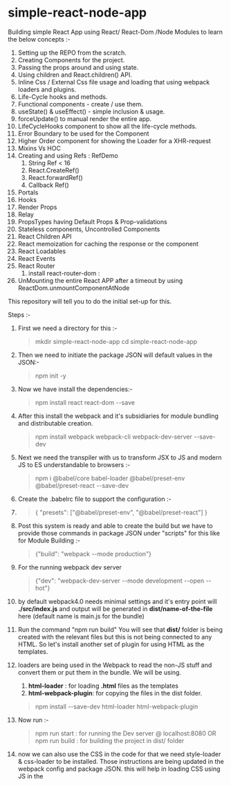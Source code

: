 # simple-react-node-app

Building simple React App using React/ React-Dom /Node Modules to learn the below concepts :-
1. Setting up the REPO from the scratch.
2. Creating Components for the project.
3. Passing the props around and using state.
4. Using children and React.children() API.
5. Inline Css / External Css file usage and loading that using webpack loaders and plugins. 
6. Life-Cycle hooks and methods.
7. Functional components - create / use them.
8. useState() & useEffect() - simple inclusion & usage.
9. forceUpdate() to manual render the entire app.
10. LifeCycleHooks component to show all the life-cycle methods.
11. Error Boundary to be used for the Component
12. Higher Order component for showing the Loader for a XHR-request
13. Mixins Vs HOC
14. Creating and using Refs : RefDemo
    1. String Ref < 16
    2. React.CreateRef()
    3. React.forwardRef()
    4. Callback Ref()
15. Portals 
16. Hooks
17. Render Props
18. Relay
19. PropsTypes having Default Props & Prop-validations
20. Stateless components, Uncontrolled Components
21. React Children API
22. React memoization for caching the response or the component
23. React Loadables
24. React Events
25. React Router
    1.  install react-router-dom :
26. UnMounting the entire React APP after a timeout by using ReactDom.unmountComponentAtNode


This repository will tell you to do the initial set-up for this.

Steps :-

1. First we need a directory for this :-

   > mkdir simple-react-node-app
   > cd simple-react-node-app

2. Then we need to initiate the package JSON will default values in the JSON:-

   > npm init -y

3. Now we have install the dependencies:-

   > npm install react react-dom --save

4. After this install the webpack and it's subsidiaries for module bundling and distributable creation.

   > npm install webpack webpack-cli webpack-dev-server --save-dev

5. Next we need the transpiler with us to transform JSX to JS and modern JS to ES understandable to browsers :-

   > npm i @babel/core babel-loader @babel/preset-env @babel/preset-react --save-dev

6. Create the .babelrc file to support the configuration :- 
7. >{
   "presets": ["@babel/preset-env", "@babel/preset-react"]
   }

8. Post this system is ready and able to create the build but we have to provide those commands in package JSON under "scripts" for this like for Module Building :-

   > {"build": "webpack --mode production"}

9. For the running webpack dev server

   > {"dev": "webpack-dev-server --mode development --open --hot"}

10. by default webpack4.0 needs minimal settings and it's entry point will **./src/index.js** and output will be generated in **dist/name-of-the-file** here (default name is main.js for the bundle) 

11. Run the command "npm run build" You will see that **dist/** folder is being created with the relevant files but this is not being connected to any HTML. So let's install another set of plugin for using HTML as the templates.

12. loaders are being used in the Webpack to read the non-JS stuff and convert them or put them in the bundle. We will be using.
    1.  **html-loader** : for loading **.html** files as the templates
    2.  **html-webpack-plugin**: for copying the files in the dist folder.
      >npm install --save-dev html-loader html-webpack-plugin

13. Now run :-
    > npm run start : for running the Dev server @ localhost:8080
      OR    
    > npm run build : for building the project in dist/ folder

14. now we can also use the CSS in the code for that we need style-loader & css-loader to be installed. Those instructions are being updated in the webpack config and package JSON. this will help in loading CSS using JS in the <script> tag.

15. Installing react-router dom using below command :-
    > npm install --save-dev react-router-dom
16. 


